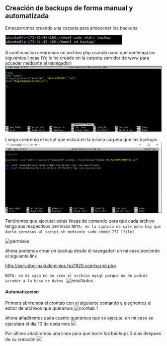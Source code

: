 ## Creación de backups de forma manual y automatizada
Empezaremos creando una carpeta para almacenar los backups

![carpeta](capturas/tarea-7/captura1.png)

A continuacion crearemos un archivo php usando nano que contenga las siguientes lineas (Yo lo he creado en la carpeta servidor de www para acceder mediante el navegador)
![php](capturas/tarea-7/captura2.png)

Luego crearemo el script que estará en la misma carpeta que los backups
![sh](capturas/tarea-7/captura3.png)

Tendremos que ejecutar estas lineas de comando para que cada archivo tenga sus respectivos permisos
```NOTA: en la captura no sale pero hay que darle permisos al script.sh mediante sudo chmod 777 [file]```

![permisos](capturas/tarea-7/captura4.png)

Ahora podemos crear un backup desde el navegador! en mi caso poniendo el siguiente link

http://servidor-inaki.dominios.fpz1920.com/script.php

```NOTA: en mi caso no se crea el archivo mysql porque no he podido acceder a la base de datos ```
![resultados](capturas/tarea-7/captura5.png)

#### Automatizacion

Primero abriremos el crontab con el siguiente comando y elegiremos el editor de archivos que queramos
![crontab 1](capturas/tarea-7/captura6.png)

Ahora añadiremos cada cuanto queremos que se ejecute, en mi caso se ejecutara el dia 10 de cada mes
![](capturas/tarea-7/captura7.png)

Por último añadiremos una linea para que borre los backups 3 dias despues de su creación
![](capturas/tarea-7/captura8.png)
